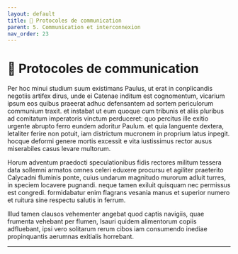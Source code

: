 ```yaml
---
layout: default
title: 📡 Protocoles de communication
parent: 5. Communication et interconnexion
nav_order: 23
---
```


# 📡 Protocoles de communication

Per hoc minui studium suum existimans Paulus, ut erat in conplicandis negotiis artifex dirus, unde ei Catenae inditum est cognomentum, vicarium ipsum eos quibus praeerat adhuc defensantem ad sortem periculorum communium traxit. et instabat ut eum quoque cum tribunis et aliis pluribus ad comitatum imperatoris vinctum perduceret: quo percitus ille exitio urgente abrupto ferro eundem adoritur Paulum. et quia languente dextera, letaliter ferire non potuit, iam districtum mucronem in proprium latus inpegit. hocque deformi genere mortis excessit e vita iustissimus rector ausus miserabiles casus levare multorum.

Horum adventum praedocti speculationibus fidis rectores militum tessera data sollemni armatos omnes celeri eduxere procursu et agiliter praeterito Calycadni fluminis ponte, cuius undarum magnitudo murorum adluit turres, in speciem locavere pugnandi. neque tamen exiluit quisquam nec permissus est congredi. formidabatur enim flagrans vesania manus et superior numero et ruitura sine respectu salutis in ferrum.

Illud tamen clausos vehementer angebat quod captis navigiis, quae frumenta vehebant per flumen, Isauri quidem alimentorum copiis adfluebant, ipsi vero solitarum rerum cibos iam consumendo inediae propinquantis aerumnas exitialis horrebant.

---
